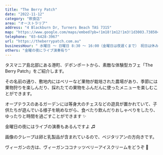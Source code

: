 ```yaml
---
title: "The Berry Patch"
date: "2022-11-12"
category: "飲食店"
area: "オーストラリア"
address: "4 Blackburn Dr, Turners Beach TAS 7315"
map: "https://www.google.com/maps/embed?pb=!1m18!1m12!1m3!1d3003.7385047495313!2d146.238375!3d-41.162057000000004!2m3!1f0!2f0!3f0!3m2!1i1024!2i768!4f13.1!3m3!1m2!1s0xaa7bcbff45c9d9cd%3A0xbff879cb93cfc4c8!2sTurners%20Beach%20Berry%20Patch!5e0!3m2!1sja!2sau!4v1668954624919!5m2!1sja!2sau"
telephone: "03-6428-3967"
url: "https://theberrypatch.com.au"
businessHour: " 水曜日 〜 日曜日 8:30 〜 16:00（金曜日は夜遅くまで）　祝日は休み"
others: "金曜の夜にライブ演奏有り"
---
```


タスマニア島北部にある港町、デボンポートから、素敵な体験型カフェ「The Berry Patch」をご紹介します。

その名前の通り、敷地内にはベリーなど果物が栽培された農場があり、季節には果物狩りを楽しんだり、採れたての果物をふんだんに使ったメニューを楽しむことができます。

オープテラスのあるガーデンには等身大のチェスなどの遊具が置かれていて、子供たちが遊んでいる様子を眺めながら、食べたり飲んだりおしゃべりをしたり、ゆったりと時間を過ごすことができます ✨

金曜日の夜にはライブの演奏もあるんですよ ♫

画像のクレープは卵と乳製品が含まれているので、ベジタリアンの方向きです。

ヴィーガンの方は、ヴィーガンココナッツベリーアイスクリームをどうぞ 🍦
